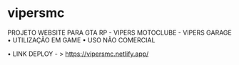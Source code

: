 # vipersmc

PROJETO WEBSITE PARA GTA RP - VIPERS MOTOCLUBE - VIPERS GARAGE 
  • UTILIZAÇÃO EM GAME
  • USO NÃO COMERCIAL

• LINK DEPLOY - > https://vipersmc.netlify.app/
